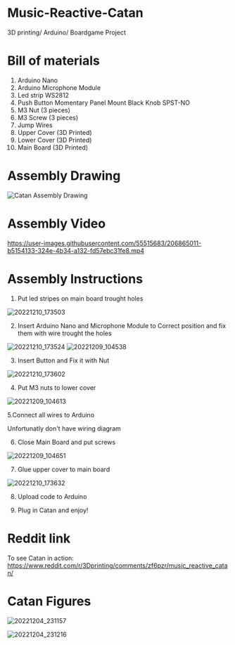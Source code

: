# Music-Reactive-Catan
3D printing/ Arduino/ Boardgame Project

# Bill of materials

1. Arduino Nano 
2. Arduino Microphone Module
3. Led strip WS2812
4. Push Button Momentary Panel Mount Black Knob SPST-NO
5. M3 Nut (3 pieces)
6. M3 Screw (3 pieces)
7. Jump Wires
8. Upper Cover (3D Printed)
9. Lower Cover (3D Printed)
10. Main Board (3D Printed)


# Assembly Drawing 

![Catan Assembly Drawing](https://user-images.githubusercontent.com/55515683/206863610-0e9c55bc-98ea-4298-a4e8-c56382edc0b1.png)

# Assembly Video

https://user-images.githubusercontent.com/55515683/206865011-b5154133-324e-4b34-a132-fd57ebc31fe8.mp4

# Assembly Instructions

1. Put led stripes on main board trought holes

![20221210_173503](https://user-images.githubusercontent.com/55515683/206865452-80db42b9-daf1-482d-857e-451147d0355f.jpg)

2. Insert Arduino Nano and Microphone Module to Correct position and fix them with wire trought the holes

![20221210_173524](https://user-images.githubusercontent.com/55515683/206865545-6538e7df-098a-4c5e-ba4c-43d9485d7003.jpg)
![20221209_104538](https://user-images.githubusercontent.com/55515683/206865553-671f9954-1c70-41ca-b3da-60bdf032d976.jpg)

3. Insert Button and Fix it with Nut

![20221210_173602](https://user-images.githubusercontent.com/55515683/206865606-3cfe836b-0bfe-4751-b3a7-1b10454de4dc.jpg)

4. Put M3 nuts to lower cover

![20221209_104613](https://user-images.githubusercontent.com/55515683/206865643-8cbbba6d-f742-4f93-bcdb-b98d10fc19b6.jpg)

5.Connect all wires to Arduino 

Unfortunatly don't have wiring diagram

6. Close Main Board and put screws

![20221209_104651](https://user-images.githubusercontent.com/55515683/206865708-deebd969-4820-42de-8fa9-8d26fb2a47ef.jpg)

7. Glue upper cover to main board

![20221210_173632](https://user-images.githubusercontent.com/55515683/206865725-92205872-4263-4e62-9cb6-868c6d64e761.jpg)

8. Upload code to Arduino 

9. Plug in Catan and enjoy!

# Reddit link  
To see Catan in action:
https://www.reddit.com/r/3Dprinting/comments/zf6pzr/music_reactive_catan/

# Catan Figures

![20221204_231157](https://user-images.githubusercontent.com/55515683/206865092-3d65f1d2-4166-4c3e-9cba-67933bfb3037.jpg)

![20221204_231216](https://user-images.githubusercontent.com/55515683/206865095-92863042-6f6c-4d8f-8150-a3af3887b81b.jpg)

